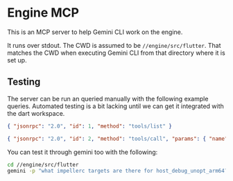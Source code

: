 # Engine MCP

This is an MCP server to help Gemini CLI work on the engine.

It runs over stdout. The CWD is assumed to be `//engine/src/flutter`. That
matches the CWD when executing Gemini CLI from that directory where it is set
up.

## Testing

The server can be run an queried manually with the following example queries.
Automated testing is a bit lacking until we can get it integrated with the dart
workspace.

```json
{ "jsonrpc": "2.0", "id": 1, "method": "tools/list" }
```

```json
{ "jsonrpc": "2.0", "id": 2, "method": "tools/call", "params": { "name": "engine_build", "arguments": { "config": "host_profile_arm64", "target": "//flutter/tools/licenses_cpp"} } }
```

You can test it through gemini too with the following:

```sh
cd //engine/src/flutter
gemini -p "what impellerc targets are there for host_debug_unopt_arm64?"
```
